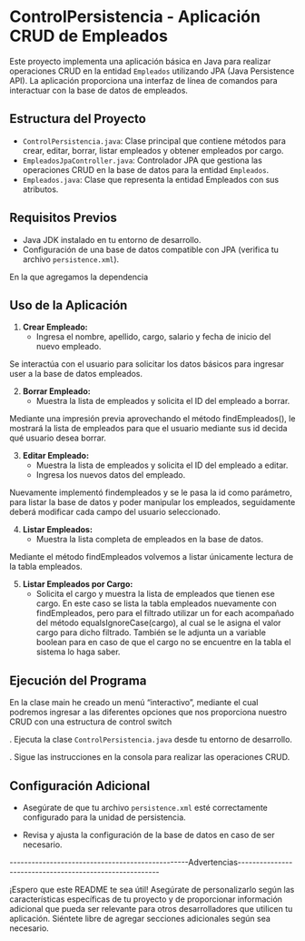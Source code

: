 # ControlPersistencia - Aplicación CRUD de Empleados

Este proyecto implementa una aplicación básica en Java para realizar operaciones CRUD en la entidad `Empleados` utilizando JPA (Java Persistence API). La aplicación proporciona una interfaz de línea de comandos para interactuar con la base de datos de empleados.

## Estructura del Proyecto

- `ControlPersistencia.java`: Clase principal que contiene métodos para crear, editar, borrar, listar empleados y obtener empleados por cargo.
- `EmpleadosJpaController.java`: Controlador JPA que gestiona las operaciones CRUD en la base de datos para la entidad `Empleados`.
- `Empleados.java`: Clase que representa la entidad Empleados con sus atributos.

## Requisitos Previos

- Java JDK instalado en tu entorno de desarrollo.
- Configuración de una base de datos compatible con JPA (verifica tu archivo `persistence.xml`).

En la que agregamos la dependencia 

## Uso de la Aplicación

1. **Crear Empleado:**
    - Ingresa el nombre, apellido, cargo, salario y fecha de inicio del nuevo empleado.

Se interactúa con el usuario para solicitar los datos básicos para ingresar user a la base de datos empleados.

2. **Borrar Empleado:**
    - Muestra la lista de empleados y solicita el ID del empleado a borrar.

Mediante una impresión previa aprovechando el método findEmpleados(), le mostrará la lista de empleados para que el usuario mediante sus id decida qué usuario desea borrar.

3. **Editar Empleado:**
    - Muestra la lista de empleados y solicita el ID del empleado a editar.
    - Ingresa los nuevos datos del empleado.

Nuevamente implementó findempleados  y se le pasa la id como parámetro, para listar la base de datos y poder manipular los empleados, seguidamente deberá modificar cada campo del usuario seleccionado.

4. **Listar Empleados:**
    - Muestra la lista completa de empleados en la base de datos.

Mediante el método findEmpleados volvemos a listar únicamente lectura de la tabla empleados.

5. **Listar Empleados por Cargo:**
    - Solicita el cargo y muestra la lista de empleados que tienen ese cargo.
En este caso se lista la tabla empleados nuevamente con findEmpleados, pero para el filtrado utilizar un for each acompañado del método equalsIgnoreCase(cargo), al cual se le asigna el valor cargo para dicho filtrado. También se le adjunta un a variable boolean para en caso de que el cargo no se encuentre en la tabla el sistema lo haga saber.

## Ejecución del Programa

En la clase main he creado un menú “interactivo”, mediante el cual podremos ingresar a las diferentes opciones que nos proporciona nuestro CRUD con una estructura de control switch

. Ejecuta la clase `ControlPersistencia.java` desde tu entorno de desarrollo.

. Sigue las instrucciones en la consola para realizar las operaciones CRUD.

## Configuración Adicional

- Asegúrate de que tu archivo `persistence.xml` esté correctamente configurado para la unidad de persistencia.

- Revisa y ajusta la configuración de la base de datos en caso de ser necesario.

-------------------------------------------------Advertencias--------------------------------------------------------

¡Espero que este README te sea útil! Asegúrate de personalizarlo según las características específicas de tu proyecto y de proporcionar información adicional que pueda ser relevante para otros desarrolladores que utilicen tu aplicación. Siéntete libre de agregar secciones adicionales según sea necesario.


